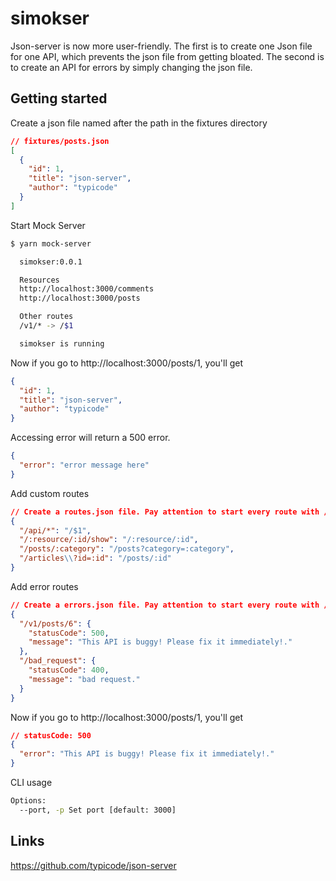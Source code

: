# simokser

Json-server is now more user-friendly. The first is to create one Json file for one API, which prevents the json file from getting bloated. The second is to create an API for errors by simply changing the json file.

## Getting started

Create a json file named after the path in the fixtures directory

```json
// fixtures/posts.json
[
  {
    "id": 1,
    "title": "json-server",
    "author": "typicode"
  }
]
```

Start Mock Server

```bash
$ yarn mock-server

  simokser:0.0.1

  Resources
  http://localhost:3000/comments
  http://localhost:3000/posts

  Other routes
  /v1/* -> /$1

  simokser is running

```

Now if you go to http://localhost:3000/posts/1, you'll get

```json
{
  "id": 1,
  "title": "json-server",
  "author": "typicode"
}
```

Accessing error will return a 500 error.

```json
{
  "error": "error message here"
}
```

Add custom routes

```json
// Create a routes.json file. Pay attention to start every route with /.
{
  "/api/*": "/$1",
  "/:resource/:id/show": "/:resource/:id",
  "/posts/:category": "/posts?category=:category",
  "/articles\\?id=:id": "/posts/:id"
}
```

Add error routes

```json
// Create a errors.json file. Pay attention to start every route with /.
{
  "/v1/posts/6": {
    "statusCode": 500,
    "message": "This API is buggy! Please fix it immediately!."
  },
  "/bad_request": {
    "statusCode": 400,
    "message": "bad request."
  }
}
```

Now if you go to http://localhost:3000/posts/1, you'll get

```json
// statusCode: 500
{
  "error": "This API is buggy! Please fix it immediately!."
}
```

CLI usage

```bash
Options:
  --port, -p Set port [default: 3000]
```

## Links

https://github.com/typicode/json-server
